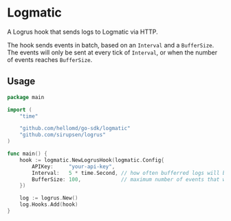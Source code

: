 # Logmatic

A Logrus hook that sends logs to Logmatic via HTTP.

The hook sends events in batch, based on an `Interval` and a `BufferSize`. The events will only be sent
at every tick of `Interval`, or when the number of events reaches `BufferSize`.

## Usage

```go
package main

import (
	"time"

	"github.com/hellomd/go-sdk/logmatic"
	"github.com/sirupsen/logrus"
)

func main() {
	hook := logmatic.NewLogrusHook(logmatic.Config{
		APIKey:     "your-api-key",
		Interval:   5 * time.Second, // how often bufferred logs will be sent to Logmatic (default is 5 seconds)
		BufferSize: 100,             // maximum number of events that will be sent to Logmatic at once (default is 100)
	})

	log := logrus.New()
	log.Hooks.Add(hook)
}
```
